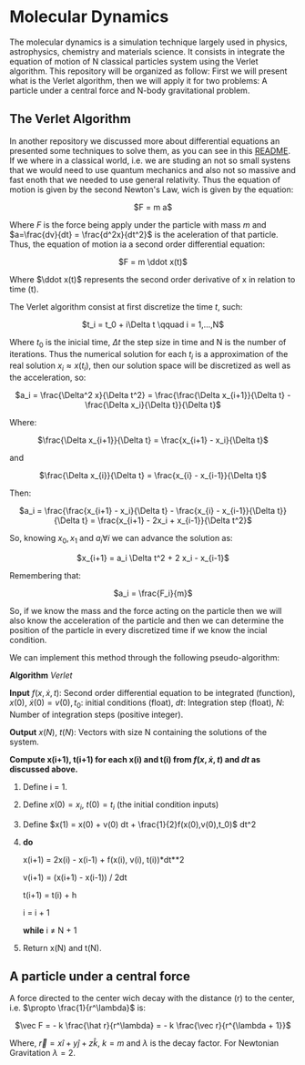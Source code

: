 # Molecular Dynamics

The molecular dynamics is a simulation technique largely used in physics, astrophysics, chemistry and materials science. It consists in integrate the equation of motion of N classical particles system using the Verlet algorithm. This repository will be organized as follow: First we will present what is the Verlet algorithm, then we will apply it for two problems: A particle under a central force and N-body gravitational problem.

## The Verlet Algorithm

In another repository we discussed more about differential equations an presented some techniques to solve them, as you can see in this [README](https://github.com/jescott07/solving-differential-equations/blob/main/README.md). If we where in a classical world, i.e. we are studing an not so small systens that we would need to use quantum mechanics and also not so massive and fast enoth that we needed to use general relativity. Thus the equation of motion is given by the second Newton's Law, wich is given by the equation:

<p align="center">
$F = m a$
</p>

Where $F$ is the force being apply under the particle with mass $m$ and $a=\frac{dv}{dt} = \frac{d^2x}{dt^2}$ is the aceleration of that particle. Thus, the equation of motion ia a second order differential equation:

<p align="center">
$F = m \ddot x(t)$
</p>

Where $\ddot x(t)$ represents the second order derivative of x in relation to time (t).

The Verlet algorithm consist at first discretize the time $t$, such:


<p align="center">
$t_i = t_0 + i\Delta t \qquad i = 1,...,N$
</p>

Where $t_0$ is the inicial time, $\Delta t$ the step size in time and N is the number of iterations. Thus  the numerical solution for each $t_i$ is a approximation of the real solution $x_i \approx x(t_i)$, then our solution space will be discretized as well as the acceleration, so:

<p align="center">
$a_i = \frac{\Delta^2 x}{\Delta t^2} = \frac{\frac{\Delta x_{i+1}}{\Delta t} - \frac{\Delta x_i}{\Delta t}}{\Delta t}$
</p>

Where:

<p align="center">
$\frac{\Delta x_{i+1}}{\Delta t} = \frac{x_{i+1} - x_i}{\Delta t}$
</p>

and

<p align="center">
$\frac{\Delta x_{i}}{\Delta t} = \frac{x_{i} - x_{i-1}}{\Delta t}$
</p>


Then:

<p align="center">
$a_i = \frac{\frac{x_{i+1} - x_i}{\Delta t} - \frac{x_{i} - x_{i-1}}{\Delta t}}{\Delta t} = \frac{x_{i+1} - 2x_i + x_{i-1}}{\Delta t^2}$
</p>

So, knowing $x_0, x_1$ and $a_i \forall i$ we can advance the solution as:

<p align="center">
$x_{i+1} = a_i \Delta t^2 + 2 x_i - x_{i-1}$
</p>

Remembering that:

<p align="center">
$a_i = \frac{F_i}{m}$
</p>

So, if we know the mass and the force acting on the particle then we will also know the acceleration of the particle and then we can determine the position of the particle in every discretized time if we know the incial condition.

We can implement this method through the following pseudo-algorithm:

**Algorithm** *Verlet*

**Input** $f(x, \dot x, t)$: Second order differential equation to be integrated (function), $x(0)$, $\dot x(0) = v(0), t_0$: initial conditions (float), $dt$: Integration step (float), $N$: Number of integration steps (positive integer).

**Output** $x(N)$, $t(N)$: Vectors with size N containing the solutions of the system.

**Compute x(i+1), t(i+1) for each x(i) and t(i) from $f(x, \dot x, t)$ and $dt$ as discussed above.**

1. Define i = 1.
2. Define $x(0) = x_i$, $t(0) = t_i$ (the initial condition inputs)
3. Define $x(1) = x(0) + v(0) dt + \frac{1}{2}f(x(0),v(0),t_0)$ dt^2
4. **do**

      x(i+1) = 2x(i) - x(i-1) + f(x(i), v(i), t(i))*dt**2
      
      v(i+1) = (x(i+1) - x(i-1)) / 2dt
      
      t(i+1) = t(i) + h
      
      i = i + 1
      
    **while** i $\neq$ N + 1
    
 4. Return x(N) and t(N).

## A particle under a central force

A force directed to the center wich decay with the distance (r) to the center, i.e. $\propto \frac{1}{r^\lambda}$ is:

<p align='center'>
  $\vec F = - k \frac{\hat r}{r^\lambda} = - k \frac{\vec r}{r^{\lambda + 1}}$
</p>

Where, $\vec r = x \hat i + y \hat j + z \hat k$, $k = m$ and $\lambda$ is the decay factor. For Newtonian Gravitation $\lambda = 2$.
